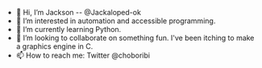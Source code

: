 - 👋 Hi, I’m Jackson -- @Jackaloped-ok
- 👀 I’m interested in automation and accessible programming.
- 🌱 I’m currently learning Python.
- 💞️ I’m looking to collaborate on something fun. I've been itching to make a graphics engine in C.
- 📫 How to reach me: Twitter @choboribi

<!---
Jackaloped-ok/Jackaloped-ok is a ✨ special ✨ repository because its `README.md` (this file) appears on your GitHub profile.
You can click the Preview link to take a look at your changes.
--->
